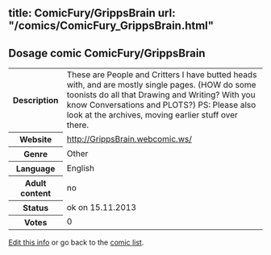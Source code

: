 title: ComicFury/GrippsBrain
url: "/comics/ComicFury_GrippsBrain.html"
---
Dosage comic ComicFury/GrippsBrain
-----------------------------------------

<p id="msg"></p>
<script type="text/javascript">
if (window.location.search === '?edit_info_mail=sent_ok') {
  var elem = document.getElementById("msg");
  elem.innerHTML = 'Edited information sucessfully sent for review, which is usually done daily. Thanks!';
  elem.className = 'ok';
}
</script>
<table class="comicinfo">
<tr>
<th>Description</th><td>These are People and Critters I have butted heads with, and are mostly single pages. (HOW do some toonists do all that Drawing and Writing? With you know Conversations and PLOTS?) PS: Please also look at the archives, moving earlier stuff over there.</td>
</tr>
<tr>
<th>Website</th><td><a href="http://GrippsBrain.webcomic.ws/">http://GrippsBrain.webcomic.ws/</a></td>
</tr>
<tr>
<th>Genre</th><td>Other</td>
</tr>
<tr>
<th>Language</th><td>English</td>
</tr>
<tr>
<th>Adult content</th><td>no</td>
</tr>
<tr>
<th>Status</th><td>ok on 15.11.2013</td>
</tr>
<tr>
<th>Votes</th><td>0</td>
</tr>
</table>

[Edit this info](ComicFury_GrippsBrain_edit.html) or go back to the [comic list](../comic-index.html).
